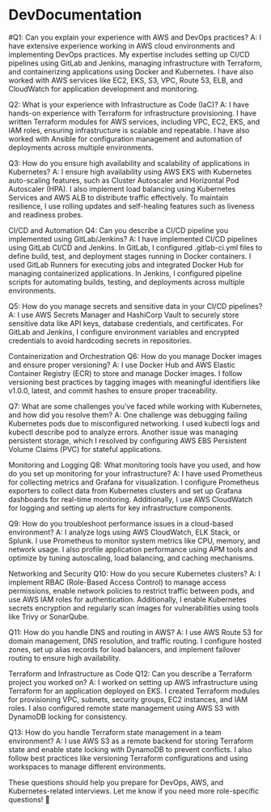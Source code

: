 # DevDocumentation

#Q1: Can you explain your experience with AWS and DevOps practices?
A: I have extensive experience working in AWS cloud environments and implementing DevOps practices. My expertise includes setting up CI/CD pipelines using GitLab and Jenkins, managing infrastructure with Terraform, and containerizing applications using Docker and Kubernetes. I have also worked with AWS services like EC2, EKS, S3, VPC, Route 53, ELB, and CloudWatch for application development and monitoring.

Q2: What is your experience with Infrastructure as Code (IaC)?
A: I have hands-on experience with Terraform for infrastructure provisioning. I have written Terraform modules for AWS services, including VPC, EC2, EKS, and IAM roles, ensuring infrastructure is scalable and repeatable. I have also worked with Ansible for configuration management and automation of deployments across multiple environments.

Q3: How do you ensure high availability and scalability of applications in Kubernetes?
A: I ensure high availability using AWS EKS with Kubernetes auto-scaling features, such as Cluster Autoscaler and Horizontal Pod Autoscaler (HPA). I also implement load balancing using Kubernetes Services and AWS ALB to distribute traffic effectively. To maintain resilience, I use rolling updates and self-healing features such as liveness and readiness probes.

CI/CD and Automation
Q4: Can you describe a CI/CD pipeline you implemented using GitLab/Jenkins?
A: I have implemented CI/CD pipelines using GitLab CI/CD and Jenkins. In GitLab, I configured .gitlab-ci.yml files to define build, test, and deployment stages running in Docker containers. I used GitLab Runners for executing jobs and integrated Docker Hub for managing containerized applications. In Jenkins, I configured pipeline scripts for automating builds, testing, and deployments across multiple environments.

Q5: How do you manage secrets and sensitive data in your CI/CD pipelines?
A: I use AWS Secrets Manager and HashiCorp Vault to securely store sensitive data like API keys, database credentials, and certificates. For GitLab and Jenkins, I configure environment variables and encrypted credentials to avoid hardcoding secrets in repositories.

Containerization and Orchestration
Q6: How do you manage Docker images and ensure proper versioning?
A: I use Docker Hub and AWS Elastic Container Registry (ECR) to store and manage Docker images. I follow versioning best practices by tagging images with meaningful identifiers like v1.0.0, latest, and commit hashes to ensure proper traceability.

Q7: What are some challenges you've faced while working with Kubernetes, and how did you resolve them?
A: One challenge was debugging failing Kubernetes pods due to misconfigured networking. I used kubectl logs and kubectl describe pod to analyze errors. Another issue was managing persistent storage, which I resolved by configuring AWS EBS Persistent Volume Claims (PVC) for stateful applications.

Monitoring and Logging
Q8: What monitoring tools have you used, and how do you set up monitoring for your infrastructure?
A: I have used Prometheus for collecting metrics and Grafana for visualization. I configure Prometheus exporters to collect data from Kubernetes clusters and set up Grafana dashboards for real-time monitoring. Additionally, I use AWS CloudWatch for logging and setting up alerts for key infrastructure components.

Q9: How do you troubleshoot performance issues in a cloud-based environment?
A: I analyze logs using AWS CloudWatch, ELK Stack, or Splunk. I use Prometheus to monitor system metrics like CPU, memory, and network usage. I also profile application performance using APM tools and optimize by tuning autoscaling, load balancing, and caching mechanisms.

Networking and Security
Q10: How do you secure Kubernetes clusters?
A: I implement RBAC (Role-Based Access Control) to manage access permissions, enable network policies to restrict traffic between pods, and use AWS IAM roles for authentication. Additionally, I enable Kubernetes secrets encryption and regularly scan images for vulnerabilities using tools like Trivy or SonarQube.

Q11: How do you handle DNS and routing in AWS?
A: I use AWS Route 53 for domain management, DNS resolution, and traffic routing. I configure hosted zones, set up alias records for load balancers, and implement failover routing to ensure high availability.

Terraform and Infrastructure as Code
Q12: Can you describe a Terraform project you worked on?
A: I worked on setting up AWS infrastructure using Terraform for an application deployed on EKS. I created Terraform modules for provisioning VPC, subnets, security groups, EC2 instances, and IAM roles. I also configured remote state management using AWS S3 with DynamoDB locking for consistency.

Q13: How do you handle Terraform state management in a team environment?
A: I use AWS S3 as a remote backend for storing Terraform state and enable state locking with DynamoDB to prevent conflicts. I also follow best practices like versioning Terraform configurations and using workspaces to manage different environments.

These questions should help you prepare for DevOps, AWS, and Kubernetes-related interviews. Let me know if you need more role-specific questions! 🚀
